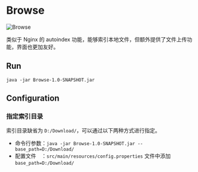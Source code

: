 # Browse
![](https://i.loli.net/2017/08/23/599d85f8aa5a4.png "Browse")

类似于 Nginx 的 autoindex 功能，能够索引本地文件，但额外提供了文件上传功能，界面也更加友好。

## Run
```
java -jar Browse-1.0-SNAPSHOT.jar
```

## Configuration

### 指定索引目录

索引目录缺省为 `D:/Download/`，可以通过以下两种方式进行指定。

* 命令行参数：`java -jar Browse-1.0-SNAPSHOT.jar --base_path=D:/Download/`
* 配置文件&#8195;：`src/main/resources/config.properties` 文件中添加 `base_path=D:/Download/`
